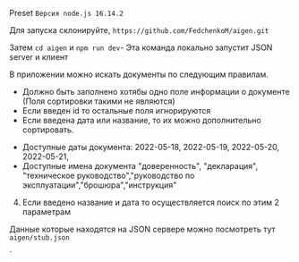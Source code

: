 Preset `Версия node.js 16.14.2`

Для запуска склонируйте,
`https://github.com/FedchenkoM/aigen.git`

Затем `cd aigen` и
`npm run dev`- Эта команда локально запустит JSON server и клиент

В приложении можно искать документы по следующим правилам.
* Должно быть заполнено хотябы одно поле информации о документе (Поля сортировки такими не являются)
* Если введен id то остальные поля игнорируются
* Если введена дата или название, то их можно дополнительно сортировать.
 + Доступные даты документа: 2022-05-18, 2022-05-19, 2022-05-20, 2022-05-21,
 + Доступные имена документа "доверенность", "декларация", "техническое руководство","руководство     по эксплуатации","брошюра","инструкция"
4. Если введено название и дата то осуществляется поиск по этим 2 параметрам

Данные которые находятся на JSON сервере можно посмотреть тут `aigen/stub.json`


`
